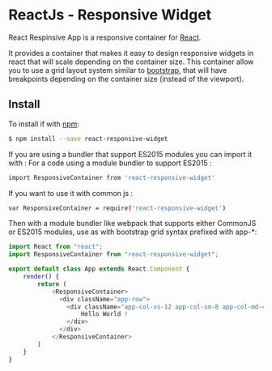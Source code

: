 # ReactJs - Responsive Widget

React Respinsive App is a responsive container for [React](https://facebook.github.io/react/).

It provides a container that makes it easy to design responsive widgets in react that will scale depending on the container size.
This container allow you to use a grid layout system similar to [bootstrap](https://v4-alpha.getbootstrap.com/layout/grid/), that will have breakpoints depending on the container size (instead of the viewport).
 
## Install
To install if with [npm](https://www.npmjs.com/): 
```bash
$ npm install --save react-responsive-widget
```  

If you are using a bundler that support ES2015 modules you can import it with :
For a code using a module bundler to support ES2015 : 
```bash
import ResponsiveContainer from 'react-responsive-widget'
```

If you want to use it with common js :
```bash
var ResponsiveContainer = require('react-responsive-widget')
```

Then with a module bundler like webpack that supports either CommonJS or ES2015 modules, use as with bootstrap grid syntax prefixed with app-*:
```js
import React from "react";
import ResponsiveContainer from "react-responsive-widget";

export default class App extends React.Component {
    render() {
        return (
            <ResponsiveContainer>
              <div className="app-row">
                <div className="app-col-xs-12 app-col-sm-8 app-col-md-4 app-col-lg-2">
                    Hello World !
                </div>
              </div>
            </ResponsiveContainer>
        )
    }
}
```